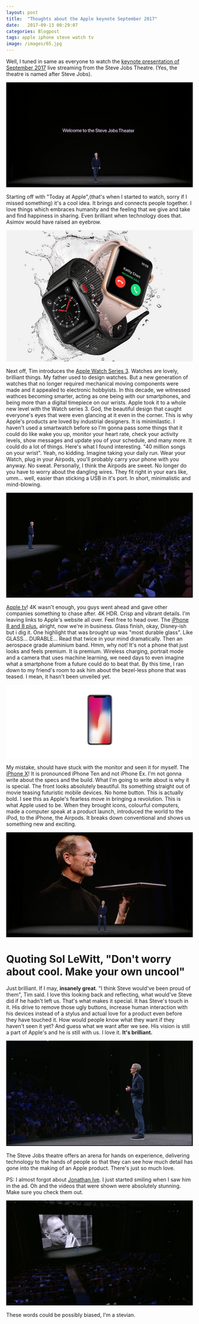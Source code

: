 ```yaml
---
layout: post
title:  "Thoughts about the Apple keynote September 2017"
date:   2017-09-13 00:29:07
categories: Blogpost
tags: apple iphone steve watch tv
image: /images/65.jpg
---
```

Well, I tuned in same as everyone to watch the [keynote presentation of September 2017](https://www.apple.com/apple-events/september-2017/) live streaming from the Steve Jobs Theatre. (Yes, the theatre is named after Steve Jobs).


![Steve Jobs Theatre](/images/68.jpg)

Starting off with "Today at Apple",(that's when I started to watch, sorry if I missed something) it's a cool idea. It brings and connects people together. I love things which embraces humanity and the feeling that we give and take and find happiness in sharing. Even brilliant when technology does that. Asimov would have raised an eyebrow.

![Apple Watch](/images/iwatch.jpg)

Next off, Tim introduces the [Apple Watch Series 3](https://www.apple.com/apple-watch-series-3/). Watches are lovely, brilliant things. My father used to design watches. But a new generation of watches that no longer required mechanical moving components were made and it appealed to electronic hobbyists. In this decade, we witnessed wathces becoming smarter, acting as one being with our smartphones, and being more than a digital timepiece on our wrists. Apple took it to a whole new level with the Watch series 3. God, the beautiful design that caught everyone's eyes that were even glancing at it even in the corner. This is why Apple's products are loved by industrial designers. It is minimilastic. I haven't used a smartwatch before so I'm gonna pass some things that it could do like wake you up, monitor your heart rate, check your activity levels, show messages and update you of your schedule, and many more. It could do a lot of things. Here's what I found interesting. "40 million songs on your wrist". Yeah, no kidding. Imagine taking your daily run. Wear your Watch, plug in your Airpods, you'll probably carry your phone with you anyway. No sweat. Personally, I think the Airpods are sweet. No longer do you have to worry about the dangling wires. They fit right in your ears like, umm... well, easier than sticking a USB in it's port. In short, minimalistic and mind-blowing.

![Tim Cook](/images/66.jpg)   

[Apple tv](https://www.apple.com/tv/)! 4K wasn't enough, you guys went ahead and gave other companies something to chase after. 4K HDR. Crisp and vibrant details. I'm leaving links to Apple's website all over. Feel free to head over.
The [iPhone 8 and 8 plus](https://www.apple.com/iphone-8/), alright, now we're in business. Glass finish, okay, Disney-ish but i dig it. One highlight that was brought up was "most durable glass". Like GLASS... DURABLE... Read that twice in your mind dramatically. Then an aerospace grade aluminium band. Hmm, why not! It's not a phone that just looks and feels premium. It is premium. Wireless charging, portrait mode and a camera that uses machine learning, we need days to even imagine what a smartphone from a future could do to beat that. By this time, I ran down to my friend's room to ask him about the bezel-less phone that was teased. I mean, it hasn't been unveiled yet.

![Apple iPhone X](/images/iphonex.jpg)

My mistake, should have stuck with the monitor and seen it for myself. The [iPhone X](https://www.apple.com/iphone-x/)! It is pronounced iPhone Ten and not iPhone Ex. I'm not gonna write about the specs and the build. What I'm going to write about is why it is special. The front looks absolutely beautiful. Its something straight out of movie teasing futuristic mobile devices. No home button. This is actually bold. I see this as Apple's fearless move in bringing a revolution. This is what Apple used to be. When they brought icons, colourful computers, made a computer speak at a product launch, introduced the world to the iPod, to the iPhone, the Airpods. It breaks down conventional and shows us something new and exciting.

![Steve Jobs Cool](/images/69.jpg)

<h1>Quoting Sol LeWitt, "Don't worry about cool. Make your own uncool"</h1>

Just brilliant. If I may, <b>insanely great</b>. "I think Steve would've been proud of them", Tim said. I love this looking back and reflecting, what would've Steve did if he hadn't left us. That's what makes it special. It has Steve's touch in it. His drive to remove those ugly buttons, increase human interaction with his devices instead of a stylus and actual love for a product even before they have touched it. How would people know what they want if they haven't seen it yet? And guess what we want after we see. His vision is still a part of Apple's and he is still with us. I love it. <b>It's brilliant.</b>

![Tim Cook](/images/72.jpg)

The Steve Jobs theatre offers an arena for hands on experience, delivering technology to the hands of people so that they can see how much detail has gone into the making of an Apple product. There's just so much love.

PS: I almost forgot about [Jonathan Ive](https://www.youtube.com/watch?v=K4wEI5zhHB0). I just started smiling when I saw him in the ad. Oh and the videos that were shown were absolutely stunning. Make sure you check them out.

![Steve Jobs](/images/71.jpg)

These words could be possibly biased, I'm a stevian.